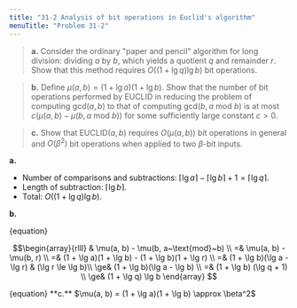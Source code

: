 ```yaml
---
title: "31-2 Analysis of bit operations in Euclid's algorithm"
menuTitle: "Problem 31-2"
---
```


> **a.** Consider the ordinary "paper and pencil" algorithm for long division: dividing $a$ by $b$, which yields a quotient $q$ and remainder $r$. Show that this method requires $O((1 + \lg q) \lg b)$ bit operations.

> **b.** Define $\mu(a, b) = (1 + \lg a)(1 + \lg b)$. Show that the number of bit operations performed by EUCLID in reducing the problem of computing $\text{gcd}(a, b)$ to that of computing $\text{gcd}(b, a~\text{mod}~b)$ is at most $c(\mu(a, b) - \mu(b, a~\text{mod}~b))$ for some sufficiently large constant $c > 0$.

> **c.** Show that EUCLID$(a, b)$ requires $O(\mu(a, b))$ bit operations in general and $O(\beta^2)$ bit operations when applied to two $\beta$-bit inputs.

**a.** 

- Number of comparisons and subtractions: $\lceil \lg a \rceil - \lceil \lg b \rceil + 1 = \lceil \lg q \rceil$.
- Length of subtraction: $\lceil \lg b \rceil$.
- Total: $O((1 + \lg q) \lg b)$.

**b.**

{equation}<div>
$$\begin{array}{rlll}
& \mu(a, b) - \mu(b, a~\text{mod}~b) \\
=& \mu(a, b) - \mu(b, r) \\
=& (1 + \lg a)(1 + \lg b) - (1 + \lg b)(1 + \lg r) \\
=& (1 + \lg b)(\lg a - \lg r) & (\lg r \le \lg b)\\
\ge& (1 + \lg b)(\lg a - \lg b) \\
=& (1 + \lg b) (\lg q + 1) \\
\ge& (1 + \lg q) \lg b
\end{array}
$$
</div>
{equation}
**c.** $\mu(a, b) = (1 + \lg a)(1 + \lg b) \approx \beta^2$